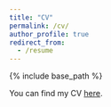 ```yaml
---
title: "CV"
permalink: /cv/
author_profile: true
redirect_from:
  - /resume
---
```


{% include base_path %}

You can find my CV [here](https://drive.google.com/file/d/1-tiirqkAZKRZL7vX3DFRuJ_HWZ4MXdm4/view?usp=sharing).

























